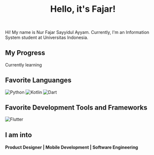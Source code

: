 <div align="center">
   <h1>Hello, it's Fajar!</h1>
</div>

<br>

Hi! My name is Nur Fajar Sayyidul Ayyam. Currently, I'm an Information System student at Universitas Indonesia.
 
## My Progress
Currently learning
 
## Favorite Languanges
<p>
  <img alt="Python" src="https://img.shields.io/badge/-Python-3776ab?style=plastic&logo=Python&logoColor=white" />
  <img alt="Kotlin" src="https://img.shields.io/badge/-Kotlin-0095D5?style=plastic&logo=kotlin&logoColor=white" />
  <img alt="Dart" src="https://img.shields.io/badge/-Dart-0095D5?style=plastic&logo=Dart&logoColor=white" />
</p>

## Favorite Development Tools and Frameworks
<p>
  <img alt="Flutter" src="https://img.shields.io/badge/-Flutter-45b8d8?style=plastic&logo=Flutter&logoColor=white" />
</p>

 ## I am into
 <p align="center">
  <h4> Product Designer | Mobile Development | Software Engineering</h4>
 </p>

